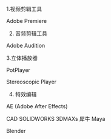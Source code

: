 1.视频剪辑工具

Adobe Premiere

2. 音频剪辑工具

Adobe Audition

3.立体播放器

PotPlayer

Stereoscopic Player

4. 特效编辑

AE (Adobe After Effects)



CAD 
SOLIDWORKS
3DMAXs
犀牛
Maya

Blender




